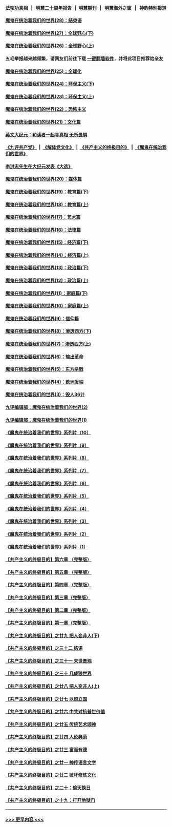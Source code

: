 #### [法轮功真相](https://github.com/gfw-breaker/truth/blob/master/README.md?t=0) &nbsp;&nbsp;|&nbsp;&nbsp; [明慧二十周年报告](https://github.com/gfw-breaker/mh-reports/blob/master/README.md?t=0) &nbsp;&nbsp;|&nbsp;&nbsp;[明慧期刊](https://github.com/gfw-breaker/mh-qikan) &nbsp;&nbsp;|&nbsp;&nbsp; [明慧海外之窗](https://github.com/gfw-breaker/mh-news/blob/master/README.md?t=0) &nbsp;&nbsp;|&nbsp;&nbsp; [神韵特别报道](https://github.com/gfw-breaker/mh-news/blob/master/shenyun.md?t=0)
#### [魔鬼在统治着我们的世界(28)：结束语](../pages/nsc422/n10936246.md?t=06281401) 
#### [魔鬼在统治着我们的世界(27)：全球野心(下)](../pages/nsc422/n10928319.md?t=06281401) 
#### [魔鬼在统治着我们的世界(26)：全球野心(上)](../pages/nsc422/n10900318.md?t=06281401) 
#### 五毛举报越来越频繁，请网友们前往下载 [一键翻墙软件](https://github.com/gfw-breaker/ssr-accounts)，并将此项目推荐给亲友
#### [魔鬼在统治着我们的世界(25)：全球化](../pages/nsc422/n10788205.md?t=06281401) 
#### [魔鬼在统治着我们的世界(24)：环保主义(下)](../pages/nsc422/n10695307.md?t=06281401) 
#### [魔鬼在统治着我们的世界(23)：环保主义(上)](../pages/nsc422/n10688613.md?t=06281401) 
#### [魔鬼在统治着我们的世界(22)：恐怖主义](../pages/nsc422/n10614727.md?t=06281401) 
#### [魔鬼在统治着我们的世界(21)：文化篇](../pages/nsc422/n10597706.md?t=06281401) 
#### [英文大纪元：和读者一起寻真相 无所畏惧](../pages/nsc422/n12542027.md?t=06281401) 
#### [《九评共产党》](https://github.com/begood0513/9ping.md/blob/master/README.md) &nbsp;|&nbsp; [《解体党文化》](../../../../jtdwh.md/blob/master/README.md)  &nbsp;|&nbsp; [《共产主义的终极目的》](../../../../gczydzjmd.md/blob/master/README.md) &nbsp;|&nbsp; [《魔鬼在统治我们的世界》](../../../../mgztzwmdsj.md/blob/master/README.md) 
#### [李洪志先生在大纪元发表《大选》](../pages/nsc422/n12534746.md?t=06281401) 
#### [魔鬼在统治着我们的世界(20)：媒体篇](../pages/nsc422/n10586579.md?t=06281401) 
#### [魔鬼在统治着我们的世界(19)：教育篇(下)](../pages/nsc422/n10564808.md?t=06281401) 
#### [魔鬼在统治着我们的世界(18)：教育篇(上)](../pages/nsc422/n10526970.md?t=06281401) 
#### [魔鬼在统治着我们的世界(17)：艺术篇](../pages/nsc422/n10499093.md?t=06281401) 
#### [魔鬼在统治着我们的世界(16)：法律篇](../pages/nsc422/n10485969.md?t=06281401) 
#### [魔鬼在统治着我们的世界(15)：经济篇(下)](../pages/nsc422/n10469975.md?t=06281401) 
#### [魔鬼在统治着我们的世界(14)：经济篇(上)](../pages/nsc422/n10457370.md?t=06281401) 
#### [魔鬼在统治着我们的世界(13)：政治篇(下)](../pages/nsc422/n10448270.md?t=06281401) 
#### [魔鬼在统治着我们的世界(12)：政治篇(上)](../pages/nsc422/n10444576.md?t=06281401) 
#### [魔鬼在统治着我们的世界(11)：家庭篇(下)](../pages/nsc422/n10440961.md?t=06281401) 
#### [魔鬼在统治着我们的世界(10)：家庭篇(上)](../pages/nsc422/n10435448.md?t=06281401) 
#### [魔鬼在统治着我们的世界(9)：信仰篇](../pages/nsc422/n10432159.md?t=06281401) 
#### [魔鬼在统治着我们的世界(8)：渗透西方(下)](../pages/nsc422/n10429603.md?t=06281401) 
#### [魔鬼在统治着我们的世界(7)：渗透西方(上)](../pages/nsc422/n10426013.md?t=06281401) 
#### [魔鬼在统治着我们的世界(6)：输出革命](../pages/nsc422/n10421536.md?t=06281401) 
#### [魔鬼在统治着我们的世界(5)：东方杀戮](../pages/nsc422/n10417707.md?t=06281401) 
#### [魔鬼在统治着我们的世界(4)：欧洲发端](../pages/nsc422/n10414890.md?t=06281401) 
#### [魔鬼在统治着我们的世界(3)：毁人36计](../pages/nsc422/n10411583.md?t=06281401) 
#### [九评编辑部：魔鬼在统治着我们的世界(2)](../pages/nsc422/n10410036.md?t=06281401) 
#### [九评编辑部：魔鬼在统治着我们的世界(1)](../pages/nsc422/n10406825.md?t=06281401) 
#### [《魔鬼在统治着我们的世界》系列片（10）](../pages/nsc422/n12292670.md?t=06281401) 
#### [《魔鬼在统治着我们的世界》系列片（9）](../pages/nsc422/n12290859.md?t=06281401) 
#### [《魔鬼在统治着我们的世界》系列片（8）](../pages/nsc422/n12287445.md?t=06281401) 
#### [《魔鬼在统治着我们的世界》系列片（7）](../pages/nsc422/n12283425.md?t=06281401) 
#### [《魔鬼在统治着我们的世界》系列片（6）](../pages/nsc422/n12282314.md?t=06281401) 
#### [《魔鬼在统治着我们的世界》系列片（5）](../pages/nsc422/n12281419.md?t=06281401) 
#### [《魔鬼在统治着我们的世界》系列片（4）](../pages/nsc422/n12274024.md?t=06281401) 
#### [《魔鬼在统治着我们的世界》系列片（3）](../pages/nsc422/n12271322.md?t=06281401) 
#### [《魔鬼在统治着我们的世界》系列片（2）](../pages/nsc422/n12269049.md?t=06281401) 
#### [《魔鬼在统治着我们的世界》系列片（1）](../pages/nsc422/n12267575.md?t=06281401) 
#### [【共产主义的终极目的】第六章 （完整版）](../pages/nsc422/n11428913.md?t=06281401) 
#### [【共产主义的终极目的】第五章 （完整版）](../pages/nsc422/n11428912.md?t=06281401) 
#### [【共产主义的终极目的】第四章 （完整版）](../pages/nsc422/n11428907.md?t=06281401) 
#### [【共产主义的终极目的】第三章（完整版）](../pages/nsc422/n11428848.md?t=06281401) 
#### [【共产主义的终极目的】第二章（完整版）](../pages/nsc422/n11428831.md?t=06281401) 
#### [【共产主义的终极目的】第一章（完整版）](../pages/nsc422/n11417651.md?t=06281401) 
#### [【共产主义的终极目的】之廿九 把人变非人(下)](../pages/nsc422/n11344140.md?t=06281401) 
#### [【共产主义的终极目的】之三十二 结语](../pages/nsc422/n11360535.md?t=06281401) 
#### [【共产主义的终极目的】之三十一 末世景观](../pages/nsc422/n11351129.md?t=06281401) 
#### [【共产主义的终极目的】之三十 几成狼世界](../pages/nsc422/n11348280.md?t=06281401) 
#### [【共产主义的终极目的】之廿八 把人变非人(上)](../pages/nsc422/n11340492.md?t=06281401) 
#### [【共产主义的终极目的】之廿七 以恨立国](../pages/nsc422/n11336944.md?t=06281401) 
#### [【共产主义的终极目的】之廿六 中共对抗普世价值](../pages/nsc422/n11324785.md?t=06281401) 
#### [【共产主义的终极目的】之廿五 传统艺术颂神](../pages/nsc422/n11296396.md?t=06281401) 
#### [【共产主义的终极目的】之廿四 人伦典范](../pages/nsc422/n11296397.md?t=06281401) 
#### [【共产主义的终极目的】之廿三 富而有德](../pages/nsc422/n11283598.md?t=06281401) 
#### [【共产主义的终极目的】之廿一 神传语言文字](../pages/nsc422/n11263265.md?t=06281401) 
#### [【共产主义的终极目的】之廿二 破坏修炼文化](../pages/nsc422/n11245728.md?t=06281401) 
#### [【共产主义的终极目的】之二十：偷天换日](../pages/nsc422/n11238846.md?t=06281401) 
#### [【共产主义的终极目的】之十九：打开地狱门](../pages/nsc422/n11206376.md?t=06281401) 

----
#### [ >>> 更早内容 <<< ](../indexes/nsc422-earlier.md)
